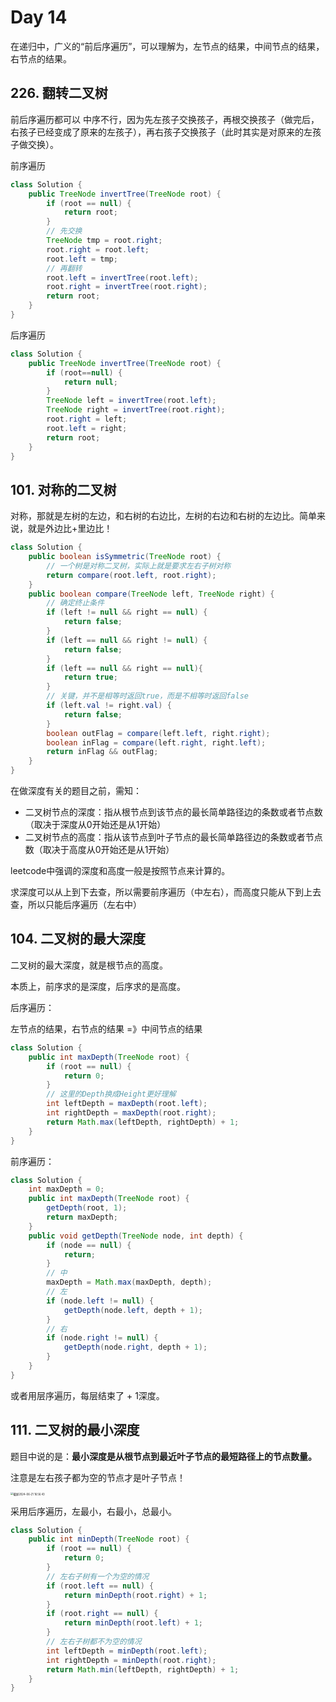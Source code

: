# Day 14

在递归中，广义的“前后序遍历”，可以理解为，左节点的结果，中间节点的结果，右节点的结果。

## 226. 翻转二叉树

前后序遍历都可以
中序不行，因为先左孩子交换孩子，再根交换孩子（做完后，右孩子已经变成了原来的左孩子），再右孩子交换孩子（此时其实是对原来的左孩子做交换）。

前序遍历

```Java
class Solution {
    public TreeNode invertTree(TreeNode root) {
        if (root == null) {
            return root;
        }
        // 先交换
        TreeNode tmp = root.right;
        root.right = root.left;
        root.left = tmp;
        // 再翻转
        root.left = invertTree(root.left);
        root.right = invertTree(root.right);
        return root;
    }
}
```

后序遍历

```Java
class Solution {
    public TreeNode invertTree(TreeNode root) {
        if (root==null) {
            return null;
        }
        TreeNode left = invertTree(root.left);
        TreeNode right = invertTree(root.right);
        root.right = left;
        root.left = right;
        return root;
    }
}
```

## 101. 对称的二叉树

对称，那就是左树的左边，和右树的右边比，左树的右边和右树的左边比。简单来说，就是外边比+里边比！

```Java
class Solution {
    public boolean isSymmetric(TreeNode root) {
        // 一个树是对称二叉树，实际上就是要求左右子树对称
        return compare(root.left, root.right);
    }
    public boolean compare(TreeNode left, TreeNode right) {
        // 确定终止条件
        if (left != null && right == null) {
            return false;
        }
        if (left == null && right != null) {
            return false;
        }
        if (left == null && right == null){
            return true;
        }
        // 关键，并不是相等时返回true，而是不相等时返回false
        if (left.val != right.val) {
            return false;
        }
        boolean outFlag = compare(left.left, right.right);
        boolean inFlag = compare(left.right, right.left);
        return inFlag && outFlag;
    }
}
```



在做深度有关的题目之前，需知：

- 二叉树节点的深度：指从根节点到该节点的最长简单路径边的条数或者节点数（取决于深度从0开始还是从1开始）
- 二叉树节点的高度：指从该节点到叶子节点的最长简单路径边的条数或者节点数（取决于高度从0开始还是从1开始）

leetcode中强调的深度和高度一般是按照节点来计算的。

求深度可以从上到下去查，所以需要前序遍历（中左右），而高度只能从下到上去查，所以只能后序遍历（左右中）

## 104. 二叉树的最大深度

二叉树的最大深度，就是根节点的高度。

本质上，前序求的是深度，后序求的是高度。

后序遍历：

左节点的结果，右节点的结果 =》中间节点的结果

```java
class Solution {
    public int maxDepth(TreeNode root) {
        if (root == null) {
            return 0;
        }
      	// 这里的Depth换成Height更好理解
        int leftDepth = maxDepth(root.left);
        int rightDepth = maxDepth(root.right);
        return Math.max(leftDepth, rightDepth) + 1;
    }
}
```

前序遍历：

```Java
class Solution {
    int maxDepth = 0;
    public int maxDepth(TreeNode root) {
        getDepth(root, 1);
        return maxDepth;
    }
    public void getDepth(TreeNode node, int depth) {
        if (node == null) {
            return;
        }
        // 中
        maxDepth = Math.max(maxDepth, depth);
        // 左
        if (node.left != null) {
            getDepth(node.left, depth + 1);
        }
        // 右
        if (node.right != null) {
            getDepth(node.right, depth + 1);
        }
    }
}
```

或者用层序遍历，每层结束了 + 1深度。

## 111. 二叉树的最小深度

题目中说的是：**最小深度是从根节点到最近叶子节点的最短路径上的节点数量。**

注意是左右孩子都为空的节点才是叶子节点！

<img src="/Users/anhejia/Desktop/截屏2024-06-21 16.56.43.png" alt="截屏2024-06-21 16.56.43" style="zoom:30%;" />



采用后序遍历，左最小，右最小，总最小。

```java
class Solution {
    public int minDepth(TreeNode root) {
        if (root == null) {
            return 0;
        }
        // 左右子树有一个为空的情况
        if (root.left == null) {
            return minDepth(root.right) + 1;
        }
        if (root.right == null) {
            return minDepth(root.left) + 1;
        }
        // 左右子树都不为空的情况
        int leftDepth = minDepth(root.left);
        int rightDepth = minDepth(root.right);
        return Math.min(leftDepth, rightDepth) + 1;
    }
}
```

